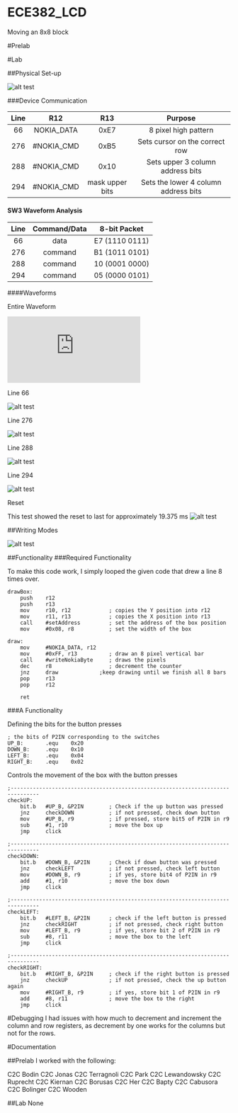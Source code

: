 ECE382_LCD
==========

Moving an 8x8 block

#Prelab

#Lab

##Physical Set-up

![alt test](http://i47.photobucket.com/albums/f189/erik_thompson2/20141014_211722_zpspdkpyl41.jpg)

###Device Communication


| Line | R12 | R13 | Purpose |
|:-:|:-:|:-:|:-:|
| 66  | NOKIA_DATA | 0xE7 | 8 pixel high pattern |
| 276 | #NOKIA_CMD | 0xB5 | Sets cursor on the correct row |
| 288 | #NOKIA_CMD | 0x10 | Sets upper 3 column address bits |
| 294 | #NOKIA_CMD | mask upper bits | Sets the lower 4 column address bits |

#### SW3 Waveform Analysis

| Line | Command/Data | 8-bit Packet |
|:-:|:-:|:-:|
| 66 | data | E7 (1110 0111) |
| 276 | command | B1 (1011 0101) |
| 288 | command | 10 (0001 0000) |
| 294 | command | 05 (0000 0101)

####Waveforms

Entire Waveform

![alt test](http://s47.photobucket.com/user/erik_thompson2/media/20141014_210525_zpsi1ewytal.jpg.html)

Line 66

![alt test](http://i47.photobucket.com/albums/f189/erik_thompson2/20141014_210602_zpszcwn4oq8.jpg)

Line 276

![alt test](http://i47.photobucket.com/albums/f189/erik_thompson2/20141014_210640_zpsj59zlqlx.jpg)

Line 288

![alt test](http://i47.photobucket.com/albums/f189/erik_thompson2/20141014_210724_zpsd4crschg.jpg)

Line 294

![alt test](http://i47.photobucket.com/albums/f189/erik_thompson2/20141014_210805_zpsumbl2ew6.jpg)

Reset  

This test showed the reset to last for approximately 19.375 ms
![alt test](http://i47.photobucket.com/albums/f189/erik_thompson2/20141014_211627_zpsrc1lnjpd.jpg)

##Writing Modes

![alt test](http://i47.photobucket.com/albums/f189/erik_thompson2/bitblock_zpsb7a76ffa.png)

##Functionality
###Required Functionality

To make this code work, I simply looped the given code that drew a line 8 times over.


```
drawBox:
	push	r12
	push	r13
	mov		r10, r12			; copies the Y position into r12
	mov		r11, r13			; copies the X position into r13
	call	#setAddress			; set the address of the box position
	mov 	#0x08, r8			; set the width of the box

draw:
	mov		#NOKIA_DATA, r12
	mov		#0xFF, r13			; draw an 8 pixel vertical bar
	call	#writeNokiaByte		; draws the pixels
	dec		r8					; decrement the counter
	jnz		draw			 ;keep drawing until we finish all 8 bars
	pop		r13
	pop		r12

	ret
```

###A Functionality

Defining the bits for the button presses
```
; the bits of P2IN corresponding to the switches
UP_B:		.equ	0x20
DOWN_B:		.equ	0x10
LEFT_B:		.equ	0x04
RIGHT_B:	.equ	0x02
```

Controls the movement of the box with the button presses
```
;-------------------------------------------------------------------------------
checkUP:
	bit.b	#UP_B, &P2IN		; Check if the up button was pressed
	jnz		checkDOWN			; if not pressed, check down button
	mov		#UP_B, r9			; if pressed, store bit5 of P2IN in r9
	sub		#1, r10				; move the box up
	jmp		click

;-------------------------------------------------------------------------------
checkDOWN:
	bit.b	#DOWN_B, &P2IN		; Check if down button was pressed
	jnz		checkLEFT			; if not pressed, check left button
	mov		#DOWN_B, r9			; if yes, store bit4 of P2IN in r9
	add		#1, r10				; move the box down
	jmp		click

;-------------------------------------------------------------------------------
checkLEFT:
	bit.b	#LEFT_B, &P2IN		; check if the left button is pressed
	jnz		checkRIGHT			; if not pressed, check right button
	mov		#LEFT_B, r9			; if yes, store bit 2 of P2IN in r9
	sub		#8, r11				; move the box to the left
	jmp		click

;-------------------------------------------------------------------------------
checkRIGHT:
	bit.b	#RIGHT_B, &P2IN		; check if the right button is pressed
	jnz		checkUP				; if not pressed, check the up button again
	mov		#RIGHT_B, r9		; if yes, store bit 1 of P2IN in r9
	add		#8, r11				; move the box to the right
	jmp		click
```

#Debugging
I had issues with how much to decrement and increment the column and row registers, as decrement by one works for the columns but not for the rows.

#Documentation

##Prelab
I worked with the following:  

C2C Bodin
C2C Jonas
C2C Terragnoli
C2C Park
C2C Lewandowsky
C2C Ruprecht
C2C Kiernan
C2C Borusas
C2C Her
C2C Bapty
C2C Cabusora
C2C Bolinger
C2C Wooden

##Lab
None
